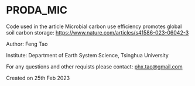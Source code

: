 # PRODA_MIC
Code used in the article Microbial carbon use efficiency promotes global soil carbon storage: https://www.nature.com/articles/s41586-023-06042-3 

Author: Feng Tao

Institute: Department of Earth System Science, Tsinghua University

For any questions and other requists please contact: phx.tao@gmail.com

Created on 25th Feb 2023
